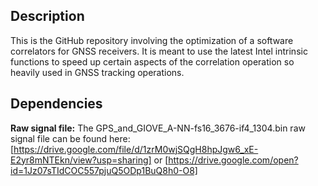 ## Description

This is the GitHub repository involving the optimization of a software correlators
for GNSS receivers.  It is meant to use the latest Intel intrinsic functions to
speed up certain aspects of the correlation operation so heavily used in GNSS
tracking operations.

## Dependencies

  **Raw signal file:** The GPS_and_GIOVE_A-NN-fs16_3676-if4_1304.bin raw signal
  file can be found here:
  [https://drive.google.com/file/d/1zrM0wjSQgH8hpJgw6_xE-E2yr8mNTEkn/view?usp=sharing]
  or
  [https://drive.google.com/open?id=1Jz07sTIdCOC557pjuQ5ODp1BuQ8h0-O8]
